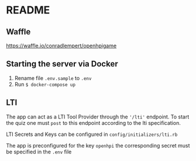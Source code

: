 # README

## Waffle

https://waffle.io/conradlempert/openhpigame

## Starting the server via Docker

1. Rename file `.env.sample` to `.env`
2. Run `$ docker-compose up`

## LTI

The app can act as a LTI Tool Provider through the `'/lti'` endpoint.
To start the quiz one must `post` to this endpoint according to the lti
specification.

 
LTI Secrets and Keys can be configured in `config/initializers/lti.rb`

The app is preconfigured for the key `openhpi` the corresponding secret 
must be specified in the `.env` file

